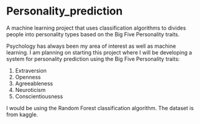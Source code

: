 # Personality_prediction
A machine learning project that uses classification algorithms to divides people into personality types based on the Big Five Personality traits.

Psychology has always been my area of interest as well as machine learning. I am planning on starting this project where I will be developing a system for personality prediction using the Big Five Personality traits:
1. Extraversion
2. Openness
3. Agreeableness
4. Neuroticism
5. Conscientiousness

I would be using the Random Forest classification algorithm. The dataset is from kaggle.
